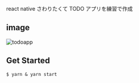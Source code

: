 react native さわりたくて TODO アプリを練習で作成

## image

![todoapp](https://i.imgur.com/CgHTcrp.png)

## Get Started

```
$ yarn & yarn start
```
